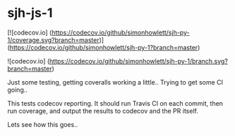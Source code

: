 sjh-js-1
========

[![codecov.io]
(https://codecov.io/github/simonhowlett/sjh-py-1/coverage.svg?branch=master)]
(https://codecov.io/github/simonhowlett/sjh-py-1?branch=master)

![codecov.io]
(https://codecov.io/github/simonhowlett/sjh-py-1/branch.svg?branch=master)

Just some testing, getting coveralls working a little..
Trying to get some CI going..

This tests codecov reporting. It should run Travis CI on each commit,
then run coverage, and output the results to codecov and the PR itself. 

Lets see how this goes..
